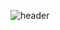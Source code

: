 ![header](https://capsule-render.vercel.app/api?type=slice&color=30A9DE&height=170&section=header&text=new%20Wisdom();&fontColor=090707&fontAlignX=45&fontAlignY=65&fontSize=100)
